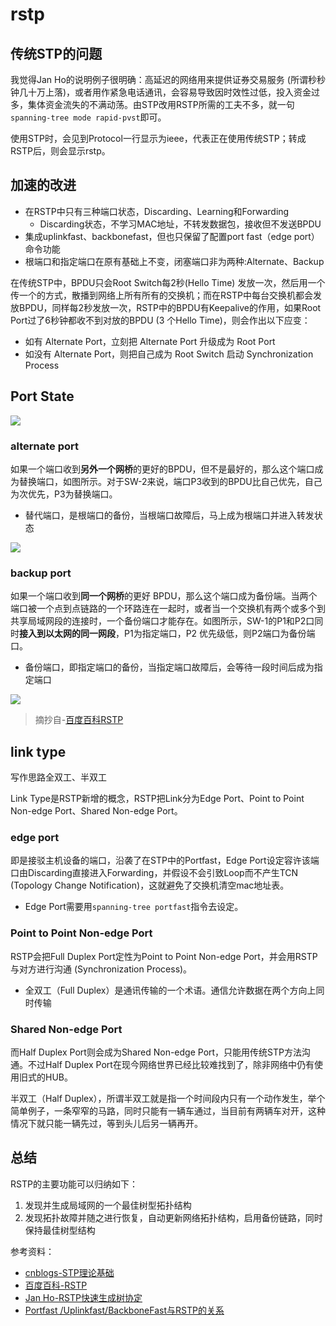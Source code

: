 # rstp

## 传统STP的问题

我觉得Jan Ho的说明例子很明确：高延迟的网络用来提供证券交易服务 (所谓秒秒钟几十万上落)，或者用作紧急电话通讯，会容易导致因时效性过低，投入资金过多，集体资金流失的不满动荡。由STP改用RSTP所需的工夫不多，就一句`spanning-tree mode rapid-pvst`即可。

使用STP时，会见到Protocol一行显示为ieee，代表正在使用传统STP；转成RSTP后，则会显示rstp。


## 加速的改进

* 在RSTP中只有三种端口状态，Discarding、Learning和Forwarding
  * Discarding状态，不学习MAC地址，不转发数据包，接收但不发送BPDU
* 集成uplinkfast、backbonefast，但也只保留了配置port fast（edge port）命令功能
* 根端口和指定端口在原有基础上不变，闭塞端口非为两种:Alternate、Backup


在传统STP中，BPDU只会Root Switch每2秒(Hello Time) 发放一次，然后用一个传一个的方式，散播到网络上所有所有的交换机；而在RSTP中每台交换机都会发放BPDU，同样每2秒发放一次，RSTP中的BPDU有Keepalive的作用，如果Root Port过了6秒钟都收不到对放的BPDU (3 个Hello Time)，则会作出以下应变：

* 如有 Alternate Port，立刻把 Alternate Port 升级成为 Root Port
* 如没有 Alternate Port，则把自己成为 Root Switch 启动 Synchronization Process

## Port State

![](https://i.postimg.cc/85dbWyM2/81223.png)

### alternate port

如果一个端口收到**另外一个网桥**的更好的BPDU，但不是最好的，那么这个端口成为替换端口，如图所示。对于SW-2来说，端口P3收到的BPDU比自己优先，自己为次优先，P3为替换端口。

* 替代端口，是根端口的备份，当根端口故障后，马上成为根端口并进入转发状态

![](https://i.postimg.cc/h4y9RxQ6/460d.jpg)

### backup port

如果一个端口收到**同一个网桥**的更好 BPDU，那么这个端口成为备份端。当两个端口被一个点到点链路的一个环路连在一起时，或者当一个交换机有两个或多个到共享局域网段的连接时，一个备份端口才能存在。如图所示，SW-1的P1和P2口同时**接入到以太网的同一网段**，P1为指定端口，P2 优先级低，则P2端口为备份端口。

* 备份端口，即指定端口的备份，当指定端口故障后，会等待一段时间后成为指定端口

![](https://i.postimg.cc/5Np81RKx/a15.jpg)

> 摘抄自-[百度百科RSTP](https://baike.baidu.com/item/RSTP)

## link type

写作思路全双工、半双工

Link Type是RSTP新增的概念，RSTP把Link分为Edge Port、Point to Point Non-edge Port、Shared Non-edge Port。

### edge port

即是接驳主机设备的端口，沿袭了在STP中的Portfast，Edge Port设定容许该端口由Discarding直接进入Forwarding，并假设不会引致Loop而不产生TCN (Topology Change Notification)，这就避免了交换机清空mac地址表。

* Edge Port需要用`spanning-tree portfast`指令去设定。

### Point to Point Non-edge Port

RSTP会把Full Duplex Port定性为Point to Point Non-edge Port，并会用RSTP与对方进行沟通 (Synchronization Process)。

* 全双工（Full Duplex）是通讯传输的一个术语。通信允许数据在两个方向上同时传输

### Shared Non-edge Port

而Half Duplex Port则会成为Shared Non-edge Port，只能用传统STP方法沟通。不过Half Duplex Port在现今网络世界已经比较难找到了，除非网络中仍有使用旧式的HUB。

半双工（Half Duplex），所谓半双工就是指一个时间段内只有一个动作发生，举个简单例子，一条窄窄的马路，同时只能有一辆车通过，当目前有两辆车对开，这种情况下就只能一辆先过，等到头儿后另一辆再开。

## 总结

RSTP的主要功能可以归纳如下：

1. 发现并生成局域网的一个最佳树型拓扑结构
2. 发现拓扑故障并随之进行恢复，自动更新网络拓扑结构，启用备份链路，同时保持最佳树型结构

参考资料：

* [cnblogs-STP理论基础](https://www.cnblogs.com/diyudewudao/p/11773535.html)
* [百度百科-RSTP](https://baike.baidu.com/item/RSTP)
* [Jan Ho-RSTP快速生成树协定](https://www.jannet.hk/zh-Hans/post/rapid-spanning-tree-protocol-rstp)
* [Portfast /Uplinkfast/BackboneFast与RSTP的关系](https://blog.51cto.com/7658423/1663403)


